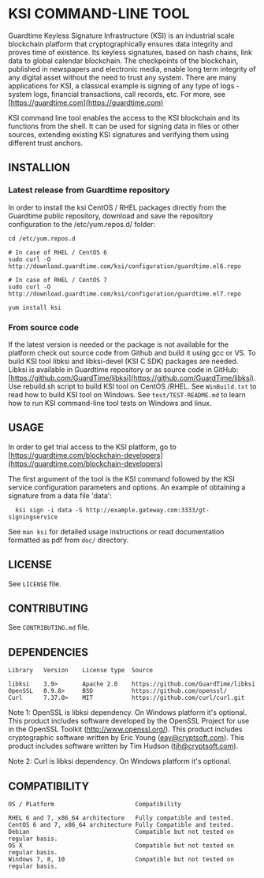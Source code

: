 # KSI COMMAND-LINE TOOL

Guardtime Keyless Signature Infrastructure (KSI) is an industrial scale
blockchain platform that cryptographically ensures data integrity and
proves time of existence. Its keyless signatures, based on hash chains,
link data to global calendar blockchain. The checkpoints of the blockchain,
published in newspapers and electronic media, enable long term integrity of
any digital asset without the need to trust any system. There are many
applications for KSI, a classical example is signing of any type of logs -
system logs, financial transactions, call records, etc. For more, see
[https://guardtime.com](https://guardtime.com)


KSI command line tool enables the access to the KSI blockchain and its
functions from the shell. It can be used for signing data in files or other
sources, extending existing KSI signatures and verifying them using different
trust anchors.


## INSTALLION

### Latest release from Guardtime repository
In order to install the ksi CentOS / RHEL packages directly from the Guardtime
public repository, download and save the repository configuration to the
/etc/yum.repos.d/ folder:

```
cd /etc/yum.repos.d

# In case of RHEL / CentOS 6
sudo curl -O http://download.guardtime.com/ksi/configuration/guardtime.el6.repo

# In case of RHEL / CentOS 7
sudo curl -O http://download.guardtime.com/ksi/configuration/guardtime.el7.repo

yum install ksi
```

### From source code

If the latest version is needed or the package is not available for the
platform check out source code from Github and build it using gcc or VS.
To build KSI tool libksi and libksi-devel (KSI C SDK) packages are needed.
Libksi is available in Guardtime repository or as source code in GitHub:
[https://github.com/GuardTime/libksi](https://github.com/GuardTime/libksi).
Use rebuild.sh script to build KSI tool on CentOS /RHEL. See `WinBuild.txt`
to read how to build KSI tool on Windows. See `test/TEST-README.md` to
learn how to run KSI command-line tool tests on Windows and linux.

  
## USAGE

In order to get trial access to the KSI platform, go to
[https://guardtime.com/blockchain-developers](https://guardtime.com/blockchain-developers)


The first argument of the tool is the KSI command followed by the KSI service
configuration parameters and options. An example of obtaining a signature from
a data file 'data':

```
  ksi sign -i data -S http://example.gateway.com:3333/gt-signingservice
```

See `man ksi` for detailed usage instructions or read documentation formatted
as pdf from `doc/` directory.


## LICENSE

See `LICENSE` file.

## CONTRIBUTING

See `CONTRIBUTING.md` file.

## DEPENDENCIES

```
Library   Version    License type  Source

libksi    3.9>       Apache 2.0    https://github.com/GuardTime/libksi
OpenSSL   0.9.8>     BSD           https://github.com/openssl/
Curl      7.37.0>    MIT           https://github.com/curl/curl.git
```

Note 1: OpenSSL is libksi dependency. On Windows platform it's optional.
This product includes software developed by the OpenSSL Project for use
in the OpenSSL Toolkit (http://www.openssl.org/). This product includes
cryptographic software written by Eric Young (eay@cryptsoft.com). This
product includes software written by Tim Hudson (tjh@cryptsoft.com).

Note 2: Curl is libksi dependency. On Windows platform it's optional.


## COMPATIBILITY

```
OS / PLatform                       Compatibility

RHEL 6 and 7, x86_64 architecture   Fully compatible and tested.
CentOS 6 and 7, x86_64 architecture Fully Compatible and tested.
Debian                              Compatible but not tested on regular basis.
OS X                                Compatible but not tested on regular basis.
Windows 7, 8, 10                    Compatible but not tested on regular basis.
```
